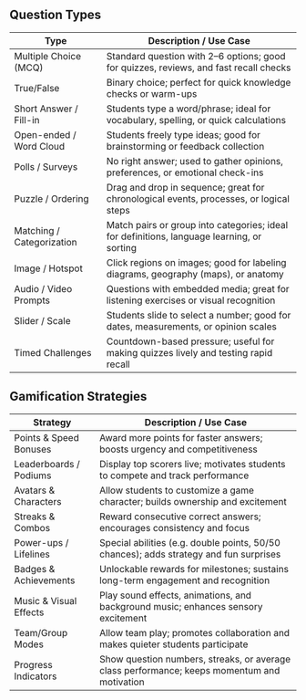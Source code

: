 ## Question Types

| **Type**                  | **Description / Use Case**                                                                 |
|---------------------------|--------------------------------------------------------------------------------------------|
| Multiple Choice (MCQ)     | Standard question with 2–6 options; good for quizzes, reviews, and fast recall checks      |
| True/False                | Binary choice; perfect for quick knowledge checks or warm-ups                              |
| Short Answer / Fill-in    | Students type a word/phrase; ideal for vocabulary, spelling, or quick calculations         |
| Open-ended / Word Cloud   | Students freely type ideas; good for brainstorming or feedback collection                  |
| Polls / Surveys           | No right answer; used to gather opinions, preferences, or emotional check-ins              |
| Puzzle / Ordering         | Drag and drop in sequence; great for chronological events, processes, or logical steps     |
| Matching / Categorization | Match pairs or group into categories; ideal for definitions, language learning, or sorting |
| Image / Hotspot           | Click regions on images; good for labeling diagrams, geography (maps), or anatomy          |
| Audio / Video Prompts     | Questions with embedded media; great for listening exercises or visual recognition         |
| Slider / Scale            | Students slide to select a number; good for dates, measurements, or opinion scales         |
| Timed Challenges          | Countdown-based pressure; useful for making quizzes lively and testing rapid recall        |

## Gamification Strategies

| **Strategy**           | **Description / Use Case**                                                                  |
|------------------------|---------------------------------------------------------------------------------------------|
| Points & Speed Bonuses | Award more points for faster answers; boosts urgency and competitiveness                    |
| Leaderboards / Podiums | Display top scorers live; motivates students to compete and track performance               |
| Avatars & Characters   | Allow students to customize a game character; builds ownership and excitement               |
| Streaks & Combos       | Reward consecutive correct answers; encourages consistency and focus                        |
| Power-ups / Lifelines  | Special abilities (e.g. double points, 50/50 chances); adds strategy and fun surprises      |
| Badges & Achievements  | Unlockable rewards for milestones; sustains long-term engagement and recognition            |
| Music & Visual Effects | Play sound effects, animations, and background music; enhances sensory excitement           |
| Team/Group Modes       | Allow team play; promotes collaboration and makes quieter students participate              |
| Progress Indicators    | Show question numbers, streaks, or average class performance; keeps momentum and motivation |

